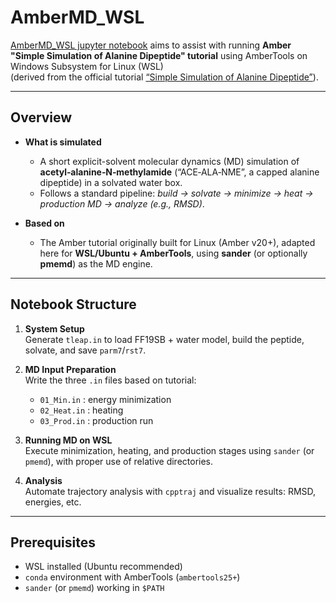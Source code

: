 # AmberMD_WSL

[AmberMD_WSL jupyter notebook](https://github.com/Mehrnoushk/AmberMD_WSL/blob/main/AmberMD_WSL.ipynb) aims to assist with running **Amber "Simple Simulation of Alanine Dipeptide" tutorial** using AmberTools on Windows Subsystem for Linux (WSL)  
(derived from the official tutorial [“Simple Simulation of Alanine Dipeptide”](https://ambermd.org/tutorials/basic/tutorial0/)).

---

## Overview

- **What is simulated**  
  - A short explicit-solvent molecular dynamics (MD) simulation of **acetyl‑alanine‑N‑methylamide** (“ACE‑ALA‑NME”, a capped alanine dipeptide) in a solvated water box.
  - Follows a standard pipeline: *build → solvate → minimize → heat → production MD → analyze (e.g., RMSD)*.

- **Based on**  
  - The Amber tutorial originally built for Linux (Amber v20+), adapted here for **WSL/Ubuntu + AmberTools**, using **sander** (or optionally **pmemd**) as the MD engine.

---

## Notebook Structure

1. **System Setup**  
   Generate `tleap.in` to load FF19SB + water model, build the peptide, solvate, and save `parm7`/`rst7`.

2. **MD Input Preparation**  
   Write the three `.in` files based on tutorial:  
   - `01_Min.in` : energy minimization  
   - `02_Heat.in` : heating  
   - `03_Prod.in` : production run

3. **Running MD on WSL**  
   Execute minimization, heating, and production stages using `sander` (or `pmemd`), with proper use of relative directories.

4. **Analysis**  
   Automate trajectory analysis with `cpptraj` and visualize results: RMSD, energies, etc.
---

## Prerequisites

- WSL installed (Ubuntu recommended)
- `conda` environment with AmberTools (`ambertools25+`)
- `sander` (or `pmemd`) working in `$PATH`
